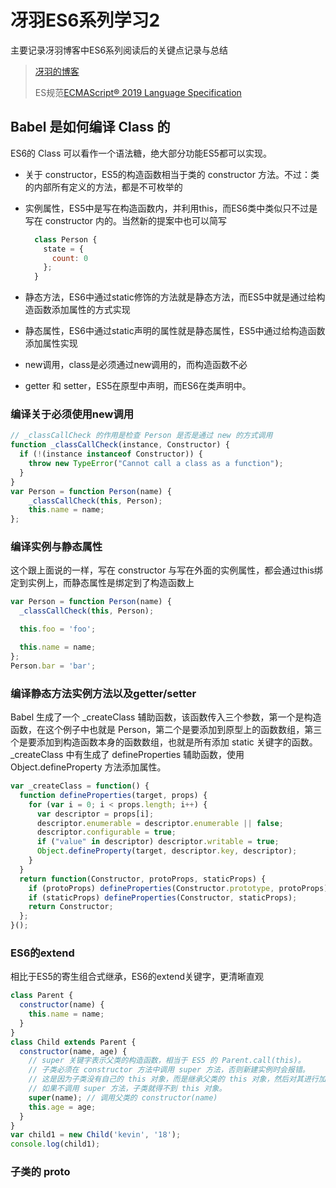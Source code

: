 # 冴羽ES6系列学习2

主要记录冴羽博客中ES6系列阅读后的关键点记录与总结

>[冴羽的博客](https://github.com/mqyqingfeng/Blog)
>
>ES规范[ECMAScript® 2019 Language Specification](http://www.ecma-international.org/ecma-262/)

## Babel 是如何编译 Class 的

ES6的 Class 可以看作一个语法糖，绝大部分功能ES5都可以实现。

+ 关于 constructor，ES5的构造函数相当于类的 constructor 方法。不过：类的内部所有定义的方法，都是不可枚举的
+ 实例属性，ES5中是写在构造函数内，并利用this，而ES6类中类似只不过是写在 constructor 内的。当然新的提案中也可以简写

  ```js
    class Person {
      state = {
        count: 0
      };
    }
  ```

+ 静态方法，ES6中通过static修饰的方法就是静态方法，而ES5中就是通过给构造函数添加属性的方式实现
+ 静态属性，ES6中通过static声明的属性就是静态属性，ES5中通过给构造函数添加属性实现
+ new调用，class是必须通过new调用的，而构造函数不必
+ getter 和 setter，ES5在原型中声明，而ES6在类声明中。

### 编译关于必须使用new调用

```js
// _classCallCheck 的作用是检查 Person 是否是通过 new 的方式调用
function _classCallCheck(instance, Constructor) {
  if (!(instance instanceof Constructor)) {
    throw new TypeError("Cannot call a class as a function");
  }
}
var Person = function Person(name) {
    _classCallCheck(this, Person);
    this.name = name;
};
```

### 编译实例与静态属性

这个跟上面说的一样，写在 constructor 与写在外面的实例属性，都会通过this绑定到实例上，而静态属性是绑定到了构造函数上

```js
var Person = function Person(name) {
  _classCallCheck(this, Person);

  this.foo = 'foo';

  this.name = name;
};
Person.bar = 'bar';
```

### 编译静态方法实例方法以及getter/setter

Babel 生成了一个 _createClass 辅助函数，该函数传入三个参数，第一个是构造函数，在这个例子中也就是 Person，第二个是要添加到原型上的函数数组，第三个是要添加到构造函数本身的函数数组，也就是所有添加 static 关键字的函数。_createClass 中有生成了 defineProperties 辅助函数，使用 Object.defineProperty 方法添加属性。

```js
var _createClass = function() {
  function defineProperties(target, props) {
    for (var i = 0; i < props.length; i++) {
      var descriptor = props[i];
      descriptor.enumerable = descriptor.enumerable || false;
      descriptor.configurable = true;
      if ("value" in descriptor) descriptor.writable = true;
      Object.defineProperty(target, descriptor.key, descriptor);
    }
  }
  return function(Constructor, protoProps, staticProps) {
    if (protoProps) defineProperties(Constructor.prototype, protoProps);
    if (staticProps) defineProperties(Constructor, staticProps);
    return Constructor;
  };
}();
```

### ES6的extend

相比于ES5的寄生组合式继承，ES6的extend关键字，更清晰直观

```js
class Parent {
  constructor(name) {
    this.name = name;
  }
}
class Child extends Parent {
  constructor(name, age) {
    // super 关键字表示父类的构造函数，相当于 ES5 的 Parent.call(this)。
    // 子类必须在 constructor 方法中调用 super 方法，否则新建实例时会报错。
    // 这是因为子类没有自己的 this 对象，而是继承父类的 this 对象，然后对其进行加工。
    // 如果不调用 super 方法，子类就得不到 this 对象。
    super(name); // 调用父类的 constructor(name)
    this.age = age;
  }
}
var child1 = new Child('kevin', '18');
console.log(child1);
```

### 子类的 __proto__

